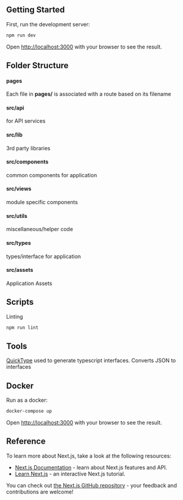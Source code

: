 ## Getting Started

First, run the development server:

```bash
npm run dev
```

Open [http://localhost:3000](http://localhost:3000) with your browser to see the result.

## Folder Structure

#### pages

Each file in **pages/** is associated with a route based on its filename

#### src/api

for API services

#### src/lib

3rd party libraries

#### src/components

common components for application

#### src/views

module specific components

#### src/utils

miscellaneous/helper code

#### src/types

types/interface for application

#### src/assets

Application Assets

## Scripts

Linting

```bash
npm run lint
```

## Tools

[QuickType](https://app.quicktype.io/?l=ts) used to generate typescript interfaces. Converts JSON to interfaces

## Docker

Run as a docker:

```bash
docker-compose up
```

Open [http://localhost:3000](http://localhost:3000) with your browser to see the result.

## Reference

To learn more about Next.js, take a look at the following resources:

-   [Next.js Documentation](https://nextjs.org/docs) - learn about Next.js features and API.
-   [Learn Next.js](https://nextjs.org/learn) - an interactive Next.js tutorial.

You can check out [the Next.js GitHub repository](https://github.com/vercel/next.js/) - your feedback and contributions are welcome!
